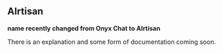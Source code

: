 ## AIrtisan
**name recently changed from Onyx Chat to AIrtisan**

There is an explanation and some form of documentation coming soon.
